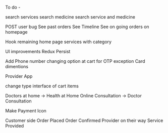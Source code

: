 To do -

search services
search medicine
search service and medicine

POST user bug
See past orders
See Timeline
See on going orders on homepage

Hook remaining home page services with category

UI improvements
Redux Persist

Add Phone number changing option at cart for OTP exception
Card dimentions

Provider App

change type interface of cart items

Doctors at home -> Health at Home
Online Consultation -> Doctor Consultation

Make Payment Icon

Customer side
Order Placed
Order Confirmed
Provider on their way
Service Provided
